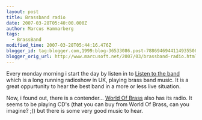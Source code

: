 ```yaml
---
layout: post
title: Brassband radio
date: 2007-03-28T05:40:00.000Z
author: Marcus Hammarberg
tags:
  - BrassBand
modified_time: 2007-03-28T05:44:16.476Z
blogger_id: tag:blogger.com,1999:blog-36533086.post-7886946944114935508
blogger_orig_url: http://www.marcusoft.net/2007/03/brassband-radio.html
---
```


Every monday morning i start the day by listen in to [Listen to the
band](http://www.bbc.co.uk/radio/aod/networks/radio2/aod.shtml?radio2/listenband)
which is a long running radioshow in UK, playing brass band music. It is
a great oppurtunity to hear the best band in a more or less live
situation.

Now, i found out, there is a contender... [World Of
Brass](http://www.worldofbrass.com/wobradio/index2.php) also has its
radio. It seems to be playing CD's (that you can buy from World Of
Brass, can you imagine? ;)) but there is some very good music to hear.
